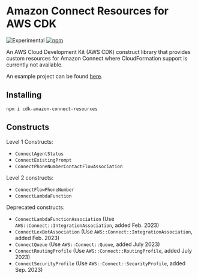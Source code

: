 # Amazon Connect Resources for AWS CDK

![Experimental](https://img.shields.io/badge/experimental-important.svg?style=for-the-badge)
[![npm](https://img.shields.io/npm/v/cdk-amazon-connect-resources)](https://www.npmjs.com/package/cdk-amazon-connect-resources)

An AWS Cloud Development Kit (AWS CDK) construct library that provides custom resources for Amazon Connect where CloudFormation support is currently not available.

An example project can be found [here](https://github.com/joeykilpatrick/cdk-amazon-connect).

## Installing
```shell
npm i cdk-amazon-connect-resources
```

## Constructs
Level 1 Constructs:
- `ConnectAgentStatus`
- `ConnectExistingPrompt`
- `ConnectPhoneNumberContactFlowAssociation`

Level 2 constructs:
- `ConnectFlowPhoneNumber`
- `ConnectLambdaFunction`

Deprecated constructs:
- `ConnectLambdaFunctionAssociation` (Use `AWS::Connect::IntegrationAssociation`, added Feb. 2023)
- `ConnectLexBotAssociation` (Use `AWS::Connect::IntegrationAssociation`, added Feb. 2023)
- `ConnectQueue` (Use `AWS::Connect::Queue`, added July 2023)
- `ConnectRoutingProfile` (Use `AWS::Connect::RoutingProfile`, added July 2023)
- `ConnectSecurityProfile` (Use `AWS::Connect::SecurityProfile`, added Sep. 2023)
